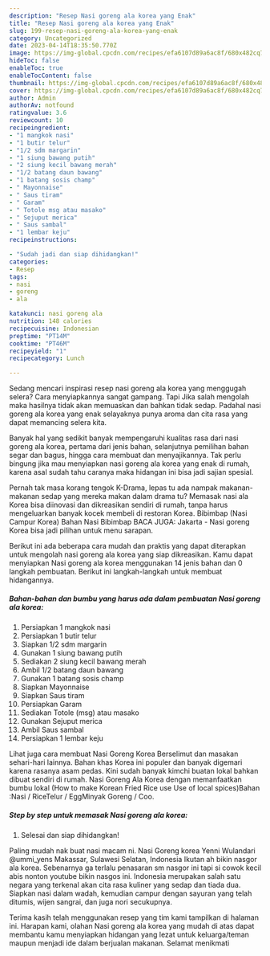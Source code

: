```yaml
---
description: "Resep Nasi goreng ala korea yang Enak"
title: "Resep Nasi goreng ala korea yang Enak"
slug: 199-resep-nasi-goreng-ala-korea-yang-enak
category: Uncategorized
date: 2023-04-14T18:35:50.770Z
image: https://img-global.cpcdn.com/recipes/efa6107d89a6ac8f/680x482cq70/nasi-goreng-ala-korea-foto-resep-utama.jpg
hideToc: false
enableToc: true
enableTocContent: false
thumbnail: https://img-global.cpcdn.com/recipes/efa6107d89a6ac8f/680x482cq70/nasi-goreng-ala-korea-foto-resep-utama.jpg
cover: https://img-global.cpcdn.com/recipes/efa6107d89a6ac8f/680x482cq70/nasi-goreng-ala-korea-foto-resep-utama.jpg
author: Admin
authorAv: notfound
ratingvalue: 3.6
reviewcount: 10
recipeingredient:
- "1 mangkok nasi"
- "1 butir telur"
- "1/2 sdm margarin"
- "1 siung bawang putih"
- "2 siung kecil bawang merah"
- "1/2 batang daun bawang"
- "1 batang sosis champ"
- " Mayonnaise"
- " Saus tiram"
- " Garam"
- " Totole msg atau masako"
- " Sejuput merica"
- " Saus sambal"
- "1 lembar keju"
recipeinstructions:

- "Sudah jadi dan siap dihidangkan!"
categories:
- Resep
tags:
- nasi
- goreng
- ala

katakunci: nasi goreng ala 
nutrition: 148 calories
recipecuisine: Indonesian
preptime: "PT14M"
cooktime: "PT46M"
recipeyield: "1"
recipecategory: Lunch

---
```



Sedang mencari inspirasi resep nasi goreng ala korea yang menggugah selera? Cara menyiapkannya sangat gampang. Tapi Jika salah mengolah maka hasilnya tidak akan memuaskan dan bahkan tidak sedap. Padahal nasi goreng ala korea yang enak selayaknya punya aroma dan cita rasa yang dapat memancing selera kita.


Banyak hal yang sedikit banyak mempengaruhi kualitas rasa dari nasi goreng ala korea, pertama dari jenis bahan, selanjutnya pemilihan bahan segar dan bagus, hingga cara membuat dan menyajikannya. Tak perlu bingung jika mau menyiapkan nasi goreng ala korea yang enak di rumah, karena asal sudah tahu caranya maka hidangan ini bisa jadi sajian spesial.

Pernah tak masa korang tengok K-Drama, lepas tu ada nampak makanan-makanan sedap yang mereka makan dalam drama tu? Memasak nasi ala Korea bisa diinovasi dan dikreasikan sendiri di rumah, tanpa harus mengeluarkan banyak kocek membeli di restoran Korea. Bibimbap (Nasi Campur Korea) Bahan Nasi Bibimbap BACA JUGA: Jakarta - Nasi goreng Korea bisa jadi pilihan untuk menu sarapan.


Berikut ini ada beberapa cara mudah dan praktis yang dapat diterapkan untuk mengolah nasi goreng ala korea yang siap dikreasikan. Kamu dapat menyiapkan Nasi goreng ala korea menggunakan 14 jenis bahan dan 0 langkah pembuatan. Berikut ini langkah-langkah untuk membuat hidangannya.

<!--inarticleads1-->

##### Bahan-bahan dan bumbu yang harus ada dalam pembuatan Nasi goreng ala korea:

1. Persiapkan 1 mangkok nasi
1. Persiapkan 1 butir telur
1. Siapkan 1/2 sdm margarin
1. Gunakan 1 siung bawang putih
1. Sediakan 2 siung kecil bawang merah
1. Ambil 1/2 batang daun bawang
1. Gunakan 1 batang sosis champ
1. Siapkan  Mayonnaise
1. Siapkan  Saus tiram
1. Persiapkan  Garam
1. Sediakan  Totole (msg) atau masako
1. Gunakan  Sejuput merica
1. Ambil  Saus sambal
1. Persiapkan 1 lembar keju


Lihat juga cara membuat Nasi Goreng Korea Berselimut dan masakan sehari-hari lainnya. Bahan khas Korea ini populer dan banyak digemari karena rasanya asam pedas. Kini sudah banyak kimchi buatan lokal bahkan dibuat sendiri di rumah. Nasi Goreng Ala Korea dengan memanfaatkan bumbu lokal (How to make Korean Fried Rice use Use of local spices)Bahan :Nasi / RiceTelur / EggMinyak Goreng / Coo. 

<!--inarticleads2-->

##### Step by step untuk memasak Nasi goreng ala korea:


1. Selesai dan siap dihidangkan!

Paling mudah nak buat nasi macam ni. Nasi Goreng korea Yenni Wulandari @ummi_yens Makassar, Sulawesi Selatan, Indonesia Ikutan ah bikin nasgor ala korea. Sebenarnya ga terlalu penasaran sm nasgor ini tapi si cowok kecil abis nonton youtube bikin nasgos ini. Indonesia merupakan salah satu negara yang terkenal akan cita rasa kuliner yang sedap dan tiada dua. Siapkan nasi dalam wadah, kemudian campur dengan sayuran yang telah ditumis, wijen sangrai, dan juga nori secukupnya. 

Terima kasih telah menggunakan resep yang tim kami tampilkan di halaman ini. Harapan kami, olahan Nasi goreng ala korea yang mudah di atas dapat membantu kamu menyiapkan hidangan yang lezat untuk keluarga/teman maupun menjadi ide dalam berjualan makanan. Selamat menikmati
